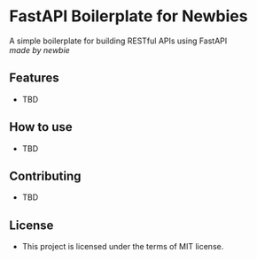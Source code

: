 # FastAPI Boilerplate for Newbies
A simple boilerplate for building RESTful APIs using FastAPI  
*made by newbie*

## Features
- TBD

## How to use
- TBD

## Contributing
- TBD

## License
- This project is licensed under the terms of MIT license.